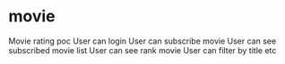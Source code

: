 # movie

Movie rating poc
User can login
User can subscribe movie
User can see subscribed movie list
User can see rank movie
User can filter by title etc
